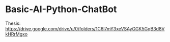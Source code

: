 # Basic-AI-Python-ChatBot
Thesis: https://drive.google.com/drive/u/0/folders/1C6l7mY3xeVSAyGGK5GqB3d8VkHRrMgxo
